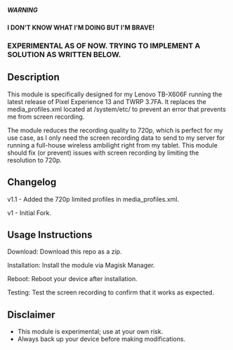 
##### WARNING
#### I DON'T KNOW WHAT I'M DOING BUT I'M BRAVE!
### EXPERIMENTAL AS OF NOW. TRYING TO IMPLEMENT A SOLUTION AS WRITTEN BELOW.

## Description
This module is specifically designed for my Lenovo TB-X606F running the latest release of Pixel Experience 13 and TWRP 3.7FA. It replaces the media_profiles.xml located at /system/etc/ to prevent an error that prevents me from screen recording.

The module reduces the recording quality to 720p, which is perfect for my use case, as I only need the screen recording data to send to my server for running a full-house wireless ambilight right from my tablet. This module should fix (or prevent) issues with screen recording by limiting the resolution to 720p.

## Changelog

v1.1 - Added the 720p limited profiles in media_profiles.xml.

v1 - Initial Fork.

## Usage Instructions

Download: Download this repo as a zip.

Installation: Install the module via Magisk Manager.

Reboot: Reboot your device after installation.

Testing: Test the screen recording to confirm that it works as expected.

## Disclaimer
- This module is experimental; use at your own risk.
- Always back up your device before making modifications.
